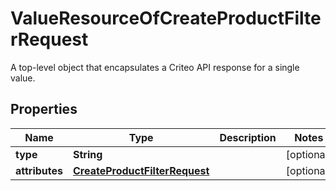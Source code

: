 

# ValueResourceOfCreateProductFilterRequest

A top-level object that encapsulates a Criteo API response for a single value.

## Properties

| Name | Type | Description | Notes |
|------------ | ------------- | ------------- | -------------|
|**type** | **String** |  |  [optional] |
|**attributes** | [**CreateProductFilterRequest**](CreateProductFilterRequest.md) |  |  [optional] |




